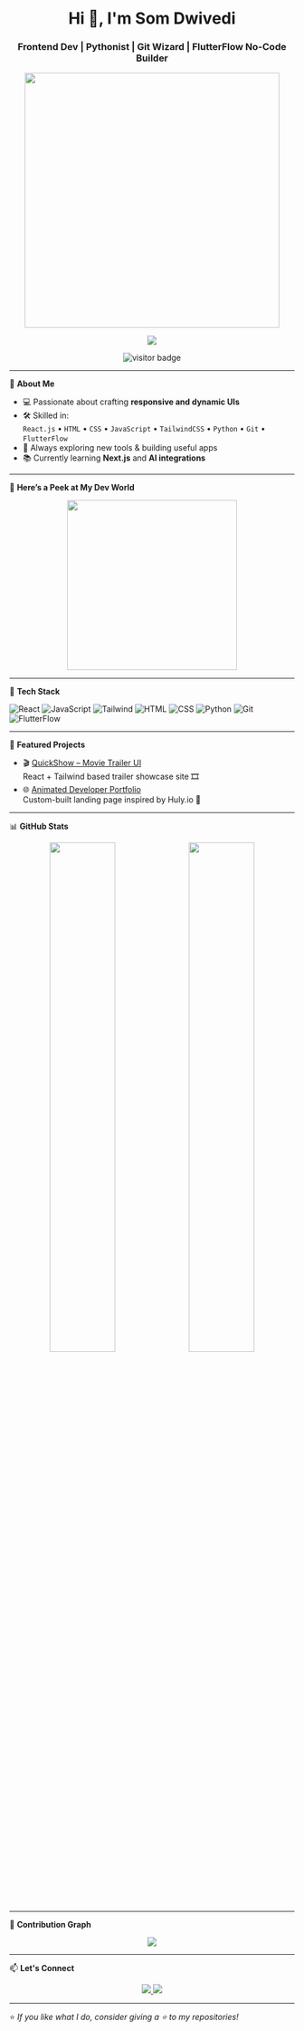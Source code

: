 <h1 align="center">Hi 👋, I'm Som Dwivedi</h1>
<h3 align="center">Frontend Dev | Pythonist | Git Wizard | FlutterFlow No-Code Builder</h3>

<p align="center">
  <img src="https://media2.giphy.com/media/v1.Y2lkPTc5MGI3NjExdnBnM2E0czFmdmFobmllNXYydzVjeWRrZzM2ejBvdjdmbnl5dTFiZCZlcD12MV9pbnRlcm5hbF9naWZfYnlfaWQmY3Q9Zw/f3iwJFOVOwuy7K6FFw/giphy.gif" width="450" />
</p>

<p align="center">
  <img src="https://readme-typing-svg.herokuapp.com?font=Fira+Code&weight=500&size=22&pause=1000&color=61DAFB&center=true&vCenter=true&width=435&lines=Frontend+Developer+with+Python;Git+Master+and+UI+Designer;No-code+Apps+with+FlutterFlow;Loves+clean,+scalable+code" />
</p>

<p align="center">
  <img src="https://komarev.com/ghpvc/?username=Som-tech-68&label=Visitors&color=0e75b6&style=flat" alt="visitor badge"/>
</p>

---

🌟 **About Me**

- 💻 Passionate about crafting **responsive and dynamic UIs**  
- 🛠 Skilled in:  
  `React.js` • `HTML` • `CSS` • `JavaScript` • `TailwindCSS` • `Python` • `Git` • `FlutterFlow`
- 🚀 Always exploring new tools & building useful apps
- 📚 Currently learning **Next.js** and **AI integrations**

---

📸 **Here’s a Peek at My Dev World**

<p align="center">
  <img src="https://plus.unsplash.com/premium_vector-1727448490518-477e95ae1ca3?q=80&w=687&auto=format&fit=crop&ixlib=rb-4.1.0&ixid=M3wxMjA3fDB8MHxwaG90by1wYWdlfHx8fGVufDB8fHx8fA%3D%3D" width="300" />
</p>

---

🔨 **Tech Stack**

![React](https://img.shields.io/badge/React-%2320232a.svg?style=for-the-badge&logo=react&logoColor=61DAFB)
![JavaScript](https://img.shields.io/badge/JavaScript-F7DF1E?style=for-the-badge&logo=javascript&logoColor=black)
![Tailwind](https://img.shields.io/badge/TailwindCSS-06B6D4?style=for-the-badge&logo=tailwindcss&logoColor=white)
![HTML](https://img.shields.io/badge/HTML5-e34c26?style=for-the-badge&logo=html5&logoColor=white)
![CSS](https://img.shields.io/badge/CSS3-264de4?style=for-the-badge&logo=css3&logoColor=white)
![Python](https://img.shields.io/badge/Python-3776AB?style=for-the-badge&logo=python&logoColor=white)
![Git](https://img.shields.io/badge/Git-F05032?style=for-the-badge&logo=git&logoColor=white)
![FlutterFlow](https://img.shields.io/badge/FlutterFlow-7756FF?style=for-the-badge&logo=flutter&logoColor=white)

---

📌 **Featured Projects**

- 🎬 [QuickShow – Movie Trailer UI](https://github.com/Som-tech-68/quickshow)  
  React + Tailwind based trailer showcase site 🎞️  
- 🌐 [Animated Developer Portfolio](https://github.com/Som-tech-68/portfolio)  
  Custom-built landing page inspired by Huly.io 💼

---

📊 **GitHub Stats**

<p align="center">
  <img src="https://github-readme-stats.vercel.app/api?username=Som-tech-68&show_icons=true&theme=react" width="48%" />
  <img src="https://github-readme-streak-stats.herokuapp.com/?user=Som-tech-68&theme=react" width="48%" />
</p>

---

🌱 **Contribution Graph**

<p align="center">
  <img src="https://github-readme-activity-graph.vercel.app/graph?username=Som-tech-68&theme=react-dark" />
</p>

---

📫 **Let's Connect**

<p align="center">
  <a href="mailto:somdwivedi657@gmail.com">
    <img src="https://img.shields.io/badge/Gmail-D14836?style=for-the-badge&logo=gmail&logoColor=white" />
  </a>
  <a href="https://www.linkedin.com/in/som-dwivedi-34bb30346/">
    <img src="https://img.shields.io/badge/LinkedIn-blue?style=for-the-badge&logo=linkedin" />
  </a>
</p>

---

⭐ *If you like what I do, consider giving a ⭐ to my repositories!*
